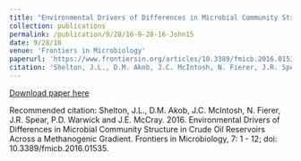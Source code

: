 ```yaml
---
title: "Environmental Drivers of Differences in Microbial Community Structure in Crude Oil Reservoirs Across a Methanogenic Gradient"
collection: publications
permalink: /publication/9/28/16-9-28-16-John15
date: 9/28/16
venue: 'Frontiers in Microbiology'
paperurl: 'https://www.frontiersin.org/articles/10.3389/fmicb.2016.01535/full'
citation: 'Shelton, J.L., D.M. Akob, J.C. McIntosh, N. Fierer, J.R. Spear, P.D. Warwick and J.E. McCray.  2016.  Environmental Drivers of Differences in Microbial Community Structure in Crude Oil Reservoirs Across a Methanogenic Gradient.  Frontiers in Microbiology, 7: 1 - 12; doi: 10.3389/fmicb.2016.01535.'
---
```


<a href='https://www.frontiersin.org/articles/10.3389/fmicb.2016.01535/full'>Download paper here</a>

Recommended citation: Shelton, J.L., D.M. Akob, J.C. McIntosh, N. Fierer, J.R. Spear, P.D. Warwick and J.E. McCray.  2016.  Environmental Drivers of Differences in Microbial Community Structure in Crude Oil Reservoirs Across a Methanogenic Gradient.  Frontiers in Microbiology, 7: 1 - 12; doi: 10.3389/fmicb.2016.01535.